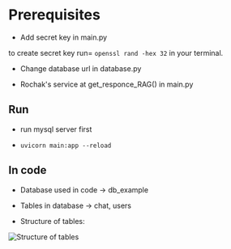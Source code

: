 # Prerequisites

- Add secret key in main.py

to create secret key run= `openssl rand -hex 32` in your terminal.

- Change database url in database.py

- Rochak's service at get_responce_RAG() in main.py

## Run

- run mysql server first

- `uvicorn main:app --reload`

## In code

- Database used in code -> db_example

- Tables in database -> chat, users

- Structure of tables:

![Structure of tables](st.jpg)
